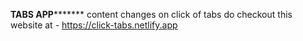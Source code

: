 ************TABS APP*******************
content changes on click of tabs
do checkout this website at - https://click-tabs.netlify.app
